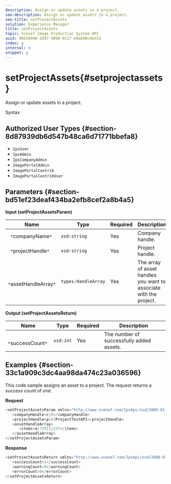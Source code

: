 ```yaml
---
description: Assign or update assets in a project.
seo-description: Assign or update assets in a project.
seo-title: setProjectAssets
solution: Experience Manager
title: setProjectAssets
topic: Scene7 Image Production System API
uuid: 98d18948-d387-4890-9c27-e8ab60cded1d
index: y
internal: n
snippet: y
---
```


# setProjectAssets{#setprojectassets}

Assign or update assets in a project.

 Syntax 

## Authorized User Types {#section-8d87939db6d547b48ca6d71771bbefa8}

* `IpsUser` 
* `IpsAdmin` 
* `IpsCompanyAdmin` 
* `ImagePortalAdmin` 
* `ImagePortalContrib` 
* `ImagePortalContribUser`

## Parameters {#section-bd51ef23deaf434ba2efb8cef2a8b4a5}

**Input (setProjectAssetsParam)** 

|  Name  | Type  | Required  | Description  |
|---|---|---|---|
|  ` *`companyName`*`  | `xsd:string`  | Yes  | Company handle.  |
|  ` *`projectHandle`*`  | `xsd:string`  | Yes  | Project handle.  |
|  ` *`assetHandleArray`*`  | `types:HandleArray`  | Yes  | The array of asset handles you want to associate with the project.  |

**Output (setProjectAssetsReturn)** 

|  Name  | Type  | Required  | Description  |
|---|---|---|---|
|  ` *`successCount`*`  | `xsd:int`  | Yes  | The number of successfully added assets.  |

## Examples {#section-33c1a909c3dc4aa98da474c23a036596}

This code sample assigns an asset to a project. The request returns a success count of one.

**Request** 

```java
<setProjectAssetsParam xmlns="http://www.scene7.com/IpsApi/xsd/2008-01-15">
   <companyHandle>c|6</companyHandle>
   <projectHandle>p|6|ProjectTestAPI</projectHandle>
   <assetHandleArray>
      <items>a|739|1|537</items>
   </assetHandleArray>
</setProjectAssetsParam>
```

**Response** 

```java
<setProjectAssetsReturn xmlns="http://www.scene7.com/IpsApi/xsd/2008-01-15">
   <successCount>1</successCount>
   <warningCount>0</warningCount>
   <errorCount>0</errorCount>
</setProjectAssetsReturn>
```

